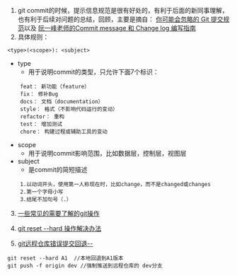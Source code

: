 1. git commit的时候，提示信息规范是很有好处的，有利于后面的新同事理解，也有利于后续对问题的总结，回顾，主要是摘自：
[你可能会忽略的 Git 提交规范](https://juejin.im/entry/5b429be75188251ac85830ff)以及
[阮一峰老师的Commit message 和 Change log 编写指南](http://www.ruanyifeng.com/blog/2016/01/commit_message_change_log.html)
2. 具体规则：

```
<type>(<scope>): <subject>
```
- type
    - 用于说明commit的类型，只允许下面7个标识：
    
```
    feat： 新功能（feature）
    fix： 修补Bug
    docs： 文档（documentation）
    style： 格式（不影响代码运行的变动）
    refactor： 重构
    test： 增加测试
    chore： 构建过程或辅助工具的变动
```
- scope
    - 用于说明commit影响范围，比如数据层，控制层，视图层
- subject
    - 是commit的简短描述 
    
```
    1.以动词开头，使用第一人称现在时，比如change，而不是changed或changes
    2.第一个字母小写
    3.结尾不加句号（.）
```

3. [一些常见的需要了解的git操作](https://segmentfault.com/a/1190000015676846?utm_source=weekly&utm_medium=email&utm_campaign=email_weekly)
4. [git reset --hard 操作解决办法 ](https://www.cnblogs.com/hope-markup/p/6683522.html)

5. [git远程仓库错误提交回退--](https://blog.csdn.net/jackyzheng/article/details/76672921)

```
git reset --hard A1  //本地回退到A1版本
git push -f origin dev //强制推送到远程仓库的 dev分支
```

